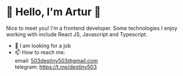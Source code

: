 # 🌊 Hello, I'm Artur 🚀

Nice to meet you! I'm a frontend developer. Some technologies I enjoy working with include React JS, Javascript and Typescript.<br>
- 🔎 I am looking for a job<br>
- 📫 How to reach me:<br>
email: 503destiny503@gmail.com<br>
telegram: https://t.me/destiny503<br>
